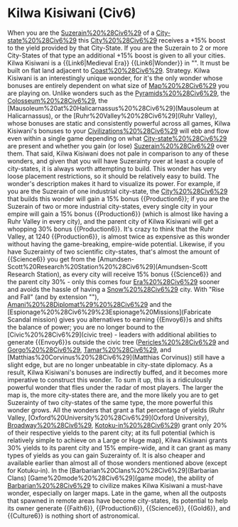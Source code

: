 # Kilwa Kisiwani (Civ6)

When you are the [Suzerain%20%28Civ6%29](Suzerain) of a [City-state%20%28Civ6%29](City-State) this [City%20%28Civ6%29](city) receives a +15% boost to the yield provided by that City-State. If you are the Suzerain to 2 or more City-States of that type an additional +15% boost is given to all your cities.
Kilwa Kisiwani is a {{Link6|Medieval Era}} {{Link6|Wonder}} in "". It must be built on flat land adjacent to [Coast%20%28Civ6%29](Coast).
Strategy.
Kilwa Kisiwani is an interestingly unique wonder, for it's the only wonder whose bonuses are entirely dependent on what size of [Map%20%28Civ6%29](map) you are playing on. Unlike wonders such as the [Pyramids%20%28Civ6%29](Pyramids), the [Colosseum%20%28Civ6%29](Colosseum), the [Mausoleum%20at%20Halicarnassus%20%28Civ6%29](Mausoleum at Halicarnassus), or the [Ruhr%20Valley%20%28Civ6%29](Ruhr Valley), whose bonuses are static and consistently powerful across all games, Kilwa Kisiwani's bonuses to your [Civilizations%20%28Civ6%29](civilization) will ebb and flow even within a single game depending on what [City-state%20%28Civ6%29](city-states) are present and whether you gain (or lose) [Suzerain%20%28Civ6%29](Suzerainty) over them.
That said, Kilwa Kisiwani does not pale in comparison to any of these wonders, and given that you will have Suzerainty over at least a couple of city-states, it is always worth attempting to build. This wonder has very loose placement restrictions, so it should be relatively easy to build. The wonder's description makes it hard to visualize its power. For example, if you are the Suzerain of one industrial city-state, the [City%20%28Civ6%29](city) that builds this wonder will gain a 15% bonus {{Production6}}; if you are the Suzerain of two or more industrial city-states, every single city in your empire will gain a 15% bonus {{Production6}} (which is almost like having a Ruhr Valley in every city), and the parent city of Kilwa Kisiwani will get a whopping 30% bonus {{Production6}}. It's crazy to think that the Ruhr Valley, at 1240 {{Production6}}, is almost twice as expensive as this wonder without having the game-breaking, empire-wide potential. Likewise, if you have Suzerainty of two scientific city-states, that's almost the amount of {{Science6}} you get from the [Amundsen-Scott%20Research%20Station%20%28Civ6%29](Amundsen-Scott Research Station), as every city will receive 15% bonus {{Science6}} and the parent city 30% - only this comes four [Era%20%28Civ6%29](eras) sooner and avoids the hassle of having a [Snow%20%28Civ6%29](Snow) city.
With "Rise and Fall" (and by extension ""), [Amani%20%28Diplomat%29%20%28Civ6%29](Amani) and the [Espionage%20%28Civ6%29%23Espionage%20Missions](Fabricate Scandal mission) gives you alternatives to earning {{Envoy6}}s and shifts the balance of power; you are no longer bound to the [Civic%20%28Civ6%29](civic tree) - leaders with additional abilities to generate {{Envoy6}}s outside the civic tree ([Pericles%20%28Civ6%29](Pericles) and [Gorgo%20%28Civ6%29](Gorgo), [Tamar%20%28Civ6%29](Tamar), and [Matthias%20Corvinus%20%28Civ6%29](Matthias Corvinus)) still have a slight edge, but are no longer unbeatable in city-state diplomacy. As a result, Kilwa Kisiwani's bonuses are indirectly buffed, and it becomes more imperative to construct this wonder.
To sum it up, this is a ridiculously powerful wonder that flies under the radar of most players. The larger the map is, the more city-states there are, and the more likely you are to get Suzerainty of two city-states of the same type, the more powerful this wonder grows. All the wonders that grant a flat percentage of yields (Ruhr Valley, [Oxford%20University%20%28Civ6%29](Oxford University), [Broadway%20%28Civ6%29](Broadway), [Kotoku-in%20%28Civ6%29](Kotoku-in)) grant only 20% of their respective yields to the parent city; at its full potential (which is relatively simple to achieve on a Large or Huge map), Kilwa Kisiwani grants 30% yields to its parent city and 15% empire-wide, and it can grant as many types of yields as you can gain Suzerainty of. It is also cheaper and available earlier than almost all of those wonders mentioned above (except for Kotuku-in).
In the [Barbarian%20Clans%20%28Civ6%29](Barbarian Clans) [Game%20mode%20%28Civ6%29](game mode), the ability of [Barbarian%20%28Civ6%29](Barbarians) to civilize makes Kilwa Kisiwani a must-have wonder, especially on larger maps. Late in the game, when all the outposts that spawned in remote areas have become city-states, its potential to help its owner generate {{Faith6}}, {{Production6}}, {{Science6}}, {{Gold6}}, and {{Culture6}} is nothing short of astronomical.